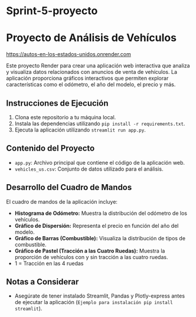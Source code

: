 # Sprint-5-proyecto

# Proyecto de Análisis de Vehículos
https://autos-en-los-estados-unidos.onrender.com

Este proyecto Render para crear una aplicación web interactiva que analiza y visualiza datos relacionados con anuncios de venta de vehículos. La aplicación proporciona gráficos interactivos que permiten explorar características como el odómetro, el año del modelo, el precio y más.

## Instrucciones de Ejecución

1. Clona este repositorio a tu máquina local.
2. Instala las dependencias utilizando `pip install -r requirements.txt`.
3. Ejecuta la aplicación utilizando `streamlit run app.py`.

## Contenido del Proyecto

- `app.py`: Archivo principal que contiene el código de la aplicación web.
- `vehicles_us.csv`: Conjunto de datos utilizado para el análisis.

## Desarrollo del Cuadro de Mandos

El cuadro de mandos de la aplicación incluye:

- **Histograma de Odómetro:**  Muestra la distribución del odómetro de los vehículos.
- **Gráfico de Dispersión:**  Representa el precio en función del año del modelo.
- **Gráfico de Barras (Combustible):**  Visualiza la distribución de tipos de combustible.
- **Gráfico de Pastel (Tracción a las Cuatro Ruedas):**  Muestra la proporción de vehículos con y sin tracción a las cuatro ruedas.
- 1 = Tracción en las 4 ruedas 


## Notas a Considerar

- Asegúrate de tener instalado Streamlit, Pandas y Plotly-express antes de ejecutar la aplicación (`Ejemplo para instalación pip install streamlit`).

